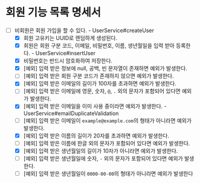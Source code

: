 # 회원 기능 목록 명세서

* [ ] 비회원은 회원 가입을 할 수 있다. - UserService#createUser
  * [x] 회원 고유키는 UUID로 랜덤하게 생성된다.
  * [x] 회원은 회원 구분 코드, 이메일, 비밀번호, 이름, 생년월일을 입력 받아 등록한다. - UserService#insertUser
  * [x] 비밀번호는 반드시 암호화하여 저장한다.
  * [x] [예외] 입력 받은 정보에 null, 공백, 빈 문자열이 존재하면 예외가 발생한다.
  * [ ] [예외] 입력 받은 회원 구분 코드가 존재하지 않으면 예외가 발생한다.
  * [x] [예외] 입력 받은 이메일의 길이가 100자를 초과하면 예외가 발생한다.
  * [ ] [예외] 입력 받은 이메일에 영문, 숫자, `@`, `.` 외의 문자가 포함되어 있다면 예외가 발생한다.
  * [x] [예외] 입력 받은 이메일을 이미 사용 중이라면 예외가 발생한다. - UserService#emailDuplicateValidation
  * [ ] [예외] 입력 받은 이메일이 `example@example.com`의 형태가 아니라면 예외가 발생한다.
  * [x] [예외] 입력 받은 이름의 길이가 20자를 초과하면 예외가 발생한다.
  * [ ] [예외] 입력 받은 이름에 한글 외의 문자가 포함되어 있다면 예외가 발생한다.
  * [x] [예외] 입력 받은 생년월일의 길이가 10자가 아니라면 예외가 발생한다.
  * [ ] [예외] 입력 받은 생년월일에 숫자, `-` 외의 문자가 포함되어 있다면 예외가 발생한다.
  * [ ] [예외] 입력 받은 생년월일이 `0000-00-00`의 형태가 아니라면 예외가 발생한다